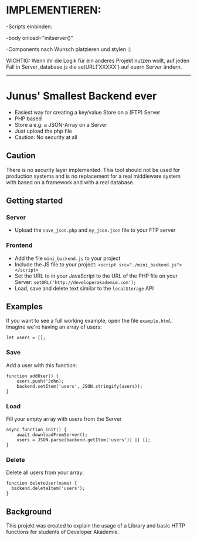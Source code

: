 # IMPLEMENTIEREN:

-Scripts einbinden:
    <script src="./JS/mini_backend.js"></script>
    <script src="./JS/Server_database.js"></script>
    <script src="./JS/Server_functions.js"></script>

-body onload="initserver()"

-Components nach Wunsch platzieren und stylen :)

WICHTIG: Wenn ihr die Logik für ein anderes Projekt nutzen wollt, auf jeden Fall in Server_database.js die setURL('XXXXX') auf euern Server ändern.

--------------------------------------------------------------------------------------------------------------------



# Junus' Smallest Backend ever
- Easiest way for creating a key/value Store on a (FTP) Server
- PHP based
- Store a e.g. a JSON-Array on a Server
- Just upload the php file
- Caution: No security at all

## Caution
There is no security layer implemented. This tool should not be used for production systems and is no replacement for a real middleware system with based on a framework and with a real database. 

## Getting started
### Server
- Upload the ```save_json.php``` and ```my_json.json``` file to your FTP server

### Frontend
- Add the file ```mini_backend.js``` to your project
- Include the JS file to your project: ```<script src="./mini_backend.js"></script>```
- Set the URL to in your JavaScript to the URL of the PHP file on your Server: ```setURL('http://developerakademie.com');```
- Load, save and delete text similar to the ```localStorage``` API

## Examples
If you want to see a full working example, open the file ```example.html```.
Imagine we're having an array of users:
```
let users = [];
```

### Save
Add a user with this function:
```
function addUser() {
    users.push('John);
    backend.setItem('users', JSON.stringify(users));
}
```

### Load
Fill your empty array with users from the Server
```
async function init() {
    await downloadFromServer();
    users = JSON.parse(backend.getItem('users')) || [];
}
```

### Delete
Delete all users from your array:
```
function deleteUser(name) {
  backend.deleteItem('users');
}
```

## Background
This projekt was created to explain the usage of a Library and basic HTTP functions for students of Developer Akademie. 

